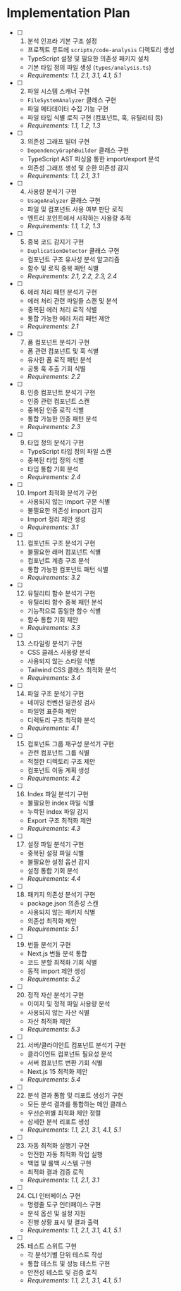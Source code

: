 # Implementation Plan

- [ ] 1. 분석 인프라 기본 구조 설정
  - 프로젝트 루트에 `scripts/code-analysis` 디렉토리 생성
  - TypeScript 설정 및 필요한 의존성 패키지 설치
  - 기본 타입 정의 파일 생성 (`types/analysis.ts`)
  - _Requirements: 1.1, 2.1, 3.1, 4.1, 5.1_

- [ ] 2. 파일 시스템 스캐너 구현
  - `FileSystemAnalyzer` 클래스 구현
  - 파일 메타데이터 수집 기능 구현
  - 파일 타입 식별 로직 구현 (컴포넌트, 훅, 유틸리티 등)
  - _Requirements: 1.1, 1.2, 1.3_

- [ ] 3. 의존성 그래프 빌더 구현
  - `DependencyGraphBuilder` 클래스 구현
  - TypeScript AST 파싱을 통한 import/export 분석
  - 의존성 그래프 생성 및 순환 의존성 감지
  - _Requirements: 1.1, 2.1, 3.1_

- [ ] 4. 사용량 분석기 구현
  - `UsageAnalyzer` 클래스 구현
  - 파일 및 컴포넌트 사용 여부 판단 로직
  - 엔트리 포인트에서 시작하는 사용량 추적
  - _Requirements: 1.1, 1.2, 1.3_

- [ ] 5. 중복 코드 감지기 구현
  - `DuplicationDetector` 클래스 구현
  - 컴포넌트 구조 유사성 분석 알고리즘
  - 함수 및 로직 중복 패턴 식별
  - _Requirements: 2.1, 2.2, 2.3, 2.4_

- [ ] 6. 에러 처리 패턴 분석기 구현
  - 에러 처리 관련 파일들 스캔 및 분석
  - 중복된 에러 처리 로직 식별
  - 통합 가능한 에러 처리 패턴 제안
  - _Requirements: 2.1_

- [ ] 7. 폼 컴포넌트 분석기 구현
  - 폼 관련 컴포넌트 및 훅 식별
  - 유사한 폼 로직 패턴 분석
  - 공통 훅 추출 기회 식별
  - _Requirements: 2.2_

- [ ] 8. 인증 컴포넌트 분석기 구현
  - 인증 관련 컴포넌트 스캔
  - 중복된 인증 로직 식별
  - 통합 가능한 인증 패턴 분석
  - _Requirements: 2.3_

- [ ] 9. 타입 정의 분석기 구현
  - TypeScript 타입 정의 파일 스캔
  - 중복된 타입 정의 식별
  - 타입 통합 기회 분석
  - _Requirements: 2.4_

- [ ] 10. Import 최적화 분석기 구현
  - 사용되지 않는 import 구문 식별
  - 불필요한 의존성 import 감지
  - Import 정리 제안 생성
  - _Requirements: 3.1_

- [ ] 11. 컴포넌트 구조 분석기 구현
  - 불필요한 래퍼 컴포넌트 식별
  - 컴포넌트 계층 구조 분석
  - 통합 가능한 컴포넌트 패턴 식별
  - _Requirements: 3.2_

- [ ] 12. 유틸리티 함수 분석기 구현
  - 유틸리티 함수 중복 패턴 분석
  - 기능적으로 동일한 함수 식별
  - 함수 통합 기회 제안
  - _Requirements: 3.3_

- [ ] 13. 스타일링 분석기 구현
  - CSS 클래스 사용량 분석
  - 사용되지 않는 스타일 식별
  - Tailwind CSS 클래스 최적화 분석
  - _Requirements: 3.4_

- [ ] 14. 파일 구조 분석기 구현
  - 네이밍 컨벤션 일관성 검사
  - 파일명 표준화 제안
  - 디렉토리 구조 최적화 분석
  - _Requirements: 4.1_

- [ ] 15. 컴포넌트 그룹 재구성 분석기 구현
  - 관련 컴포넌트 그룹 식별
  - 적절한 디렉토리 구조 제안
  - 컴포넌트 이동 계획 생성
  - _Requirements: 4.2_

- [ ] 16. Index 파일 분석기 구현
  - 불필요한 index 파일 식별
  - 누락된 index 파일 감지
  - Export 구조 최적화 제안
  - _Requirements: 4.3_

- [ ] 17. 설정 파일 분석기 구현
  - 중복된 설정 파일 식별
  - 불필요한 설정 옵션 감지
  - 설정 통합 기회 분석
  - _Requirements: 4.4_

- [ ] 18. 패키지 의존성 분석기 구현
  - package.json 의존성 스캔
  - 사용되지 않는 패키지 식별
  - 의존성 최적화 제안
  - _Requirements: 5.1_

- [ ] 19. 번들 분석기 구현
  - Next.js 번들 분석 통합
  - 코드 분할 최적화 기회 식별
  - 동적 import 제안 생성
  - _Requirements: 5.2_

- [ ] 20. 정적 자산 분석기 구현
  - 이미지 및 정적 파일 사용량 분석
  - 사용되지 않는 자산 식별
  - 자산 최적화 제안
  - _Requirements: 5.3_

- [ ] 21. 서버/클라이언트 컴포넌트 분석기 구현
  - 클라이언트 컴포넌트 필요성 분석
  - 서버 컴포넌트 변환 기회 식별
  - Next.js 15 최적화 제안
  - _Requirements: 5.4_

- [ ] 22. 분석 결과 통합 및 리포트 생성기 구현
  - 모든 분석 결과를 통합하는 메인 클래스
  - 우선순위별 최적화 제안 정렬
  - 상세한 분석 리포트 생성
  - _Requirements: 1.1, 2.1, 3.1, 4.1, 5.1_

- [ ] 23. 자동 최적화 실행기 구현
  - 안전한 자동 최적화 작업 실행
  - 백업 및 롤백 시스템 구현
  - 최적화 결과 검증 로직
  - _Requirements: 1.1, 2.1, 3.1_

- [ ] 24. CLI 인터페이스 구현
  - 명령줄 도구 인터페이스 구현
  - 분석 옵션 및 설정 지원
  - 진행 상황 표시 및 결과 출력
  - _Requirements: 1.1, 2.1, 3.1, 4.1, 5.1_

- [ ] 25. 테스트 스위트 구현
  - 각 분석기별 단위 테스트 작성
  - 통합 테스트 및 성능 테스트 구현
  - 안전성 테스트 및 검증 로직
  - _Requirements: 1.1, 2.1, 3.1, 4.1, 5.1_
